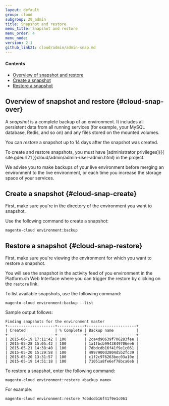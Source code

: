 ```yaml
---
layout: default
group: cloud
subgroup: 20_admin
title: Snapshot and restore
menu_title: Snapshot and restore
menu_order: 4
menu_node: 
version: 2.1
github_link21: cloud/admin/admin-snap.md
---
```


#### Contents
*	[Overview of snapshot and restore](#cloud-snap-over)
*	[Create a snapshot](#cloud-snap-create)
*	[Restore a snapshot](#cloud-snap-restore)

## Overview of snapshot and restore {#cloud-snap-over}
A *snapshot* is a complete backup of an environment. It includes all
persistent data from all running services (for example, your MySQL database, Redis, and so on) and any files
stored on the mounted volumes.

You can *restore* a snapshot up to 14 days after the snapshot was created.

To create and restore snapshots, you must have [administrator privileges]({{ site.gdeurl21 }}cloud/admin/admin-user-admin.html) in the project.

<div class="bs-callout bs-callout-info" id="info">
  <p>We advise you to make backups of your live environment before merging an environment 
to the live environment, or each time you increase the storage space of your services.</p>
</div>

## Create a snapshot {#cloud-snap-create}
First, make sure you're in the directory of the environment you want to snapshot.

Use the following command to create a snapshot:

	magento-cloud environment:backup

## Restore a snapshot {#cloud-snap-restore}
First, make sure you're viewing the environment for which you want to restore a snapshot.

You will see the snapshot in the activity feed of you environment in the Platform.sh Web Interface where you can trigger the restore by clicking on the `restore` link.

To list available snapshots, use the following command:

	magento-cloud environment:backup --list

Sample output follows:

	Finding snapshots for the environment master
	+---------------------+------------+----------------------+
	| Created             | % Complete | Backup name          |
	+---------------------+------------+----------------------+
	| 2015-06-19 17:11:42 | 100        | 2ca4d90639f706283fee |
	| 2015-05-28 15:05:42 | 100        | 1a1fbcb9943849706ee6 |
	| 2015-05-21 14:38:40 | 100        | 7dbdcdb16f41f9e1c061 |
	| 2015-05-20 15:29:58 | 100        | 4997900d2804d5b2fc39 |
	| 2015-05-20 13:31:57 | 100        | c1f2c976263bec03a10e |
	| 2015-05-19 14:51:18 | 100        | 71051a8fe6ef78bca0eb |

To restore a snapshot, enter the following command:

	magento-cloud environment:restore <backup name>

For example:

	magento-cloud environment:restore 7dbdcdb16f41f9e1c061
